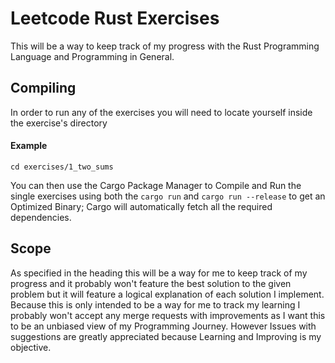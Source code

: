 # Leetcode Rust Exercises
This will be a way to keep track of my progress with the Rust Programming Language and Programming in General.
## Compiling
In order to run any of the exercises you will need to locate yourself inside the exercise's directory
#### Example
    cd exercises/1_two_sums
You can then use the Cargo Package Manager to Compile and Run the single exercises using both the `cargo run` and `cargo run --release` to get an Optimized Binary; Cargo will automatically fetch all the required dependencies.
## Scope
As specified in the heading this will be a way for me to keep track of my progress and it probably won't feature the best solution to the given problem but it will feature a logical explanation of each solution I implement.  Because this is only intended to be a way for me to track my learning I probably won't accept any merge requests with improvements as I want this to be an unbiased view of my Programming Journey.
However Issues with suggestions are greatly appreciated because Learning and Improving is my objective.
